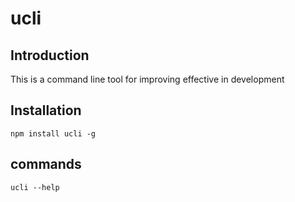 # ucli

## Introduction

This is a command line tool for improving effective in development

## Installation

```shell
npm install ucli -g
```

## commands

```shell
ucli --help
```